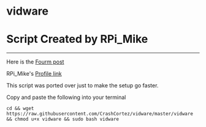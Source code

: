 # vidware

# Script Created by RPi_Mike
-------------

Here is the [Fourm post](https://www.raspberrypi.org/forums/viewtopic.php?t=199775)

RPi_Mike's [Profile link](https://www.raspberrypi.org/forums/memberlist.php?mode=viewprofile&u=251829&sid=68bc4a1c1203becbc516ff81985191d6)

This script was ported over just to make the setup go faster.

Copy and paste the following into your terminal
```
cd && wget https://raw.githubusercontent.com/CrashCortez/vidware/master/vidware && chmod u+x vidware && sudo bash vidware
```
